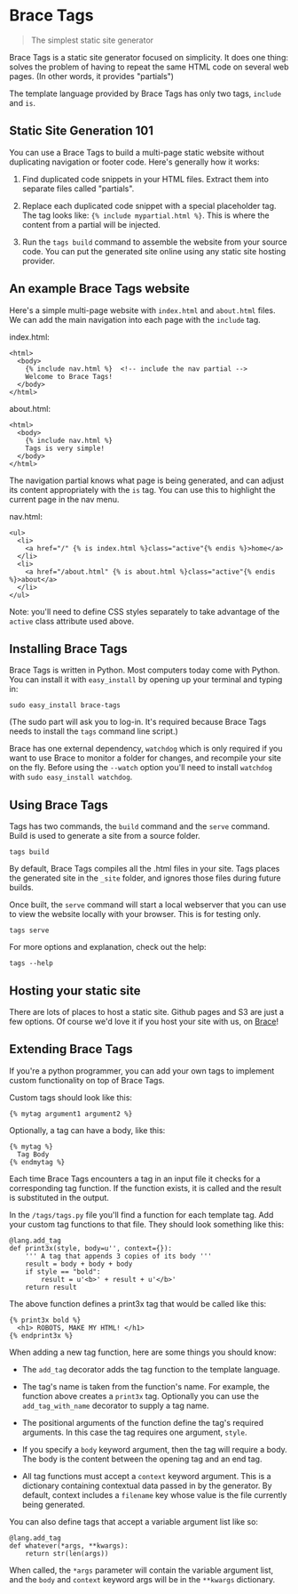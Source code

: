 Brace Tags
==========

> The simplest static site generator

Brace Tags is a static site generator focused on simplicity. It does one thing:
solves the problem of having to repeat the same HTML code on several web pages.
(In other words, it provides "partials")

The template language provided by Brace Tags has only two tags, `include` and
`is`.


## Static Site Generation 101

You can use a Brace Tags to build a multi-page static website without
duplicating navigation or footer code. Here's generally how it works:

1. Find duplicated code snippets in your HTML files. Extract them into separate
files called "partials".

2. Replace each duplicated code snippet with a special placeholder tag. The tag
looks like: `{% include mypartial.html %}`. This is where the content from a
partial will be injected.

3. Run the `tags build` command to assemble the website from your source code.
You can put the generated site online using any static site hosting provider.


## An example Brace Tags website

Here's a simple multi-page website with `index.html` and `about.html` files. We
can add the main navigation into each page with the `include` tag.

index.html:

    <html>
      <body>
        {% include nav.html %}  <!-- include the nav partial -->
        Welcome to Brace Tags!
      </body>
    </html>


about.html:

    <html>
      <body>
        {% include nav.html %}
        Tags is very simple!
      </body>
    </html>

The navigation partial knows what page is being generated, and can adjust its
content appropriately with the `is` tag. You can use this to highlight the
current page in the nav menu.

nav.html:

    <ul>
      <li>
        <a href="/" {% is index.html %}class="active"{% endis %}>home</a>
      </li>
      <li>
        <a href="/about.html" {% is about.html %}class="active"{% endis %}>about</a>
      </li>
    </ul>        

Note: you'll need to define CSS styles separately to take advantage of the
`active` class attribute used above.

## Installing Brace Tags

Brace Tags is written in Python. Most computers today come with Python. You can
install it with `easy_install` by opening up your terminal and typing in:

    sudo easy_install brace-tags

(The sudo part will ask you to log-in. It's required because Brace Tags needs to
install the `tags` command line script.)

Brace has one external dependency, `watchdog` which is only required if you want
to use Brace to monitor a folder for changes, and recompile your site on the
fly. Before using the `--watch` option you'll need to install `watchdog` with
`sudo easy_install watchdog`.


## Using Brace Tags

Tags has two commands, the `build` command and the `serve` command. Build is
used to generate a site from a source folder.

    tags build

By default, Brace Tags compiles all the .html files in your site. Tags places
the generated site in the `_site` folder, and ignores those files during future
builds. 

Once built, the `serve` command will start a local webserver that you can use
to view the website locally with your browser. This is for testing only.

    tags serve

For more options and explanation, check out the help:

    tags --help

## Hosting your static site

There are lots of places to host a static site. Github pages and S3 are just a
few options. Of course we'd love it if you host your site with us, on
[Brace](http://brace.io)!

## Extending Brace Tags

If you're a python programmer, you can add your own tags to implement custom
functionality on top of Brace Tags.

Custom tags should look like this:

    {% mytag argument1 argument2 %}

Optionally, a tag can have a body, like this:

    {% mytag %}
      Tag Body
    {% endmytag %}

Each time Brace Tags encounters a tag in an input file it checks for a
corresponding tag function. If the function exists, it is called and the result
is substituted in the output.

In the `/tags/tags.py` file you'll find a function for each template tag. Add
your custom tag functions to that file. They should look something like this:

    @lang.add_tag
    def print3x(style, body=u'', context={}):
        ''' A tag that appends 3 copies of its body '''
        result = body + body + body
        if style == "bold":
            result = u'<b>' + result + u'</b>'
        return result

The above function defines a print3x tag that would be called like this:

    {% print3x bold %}
      <h1> ROBOTS, MAKE MY HTML! </h1>
    {% endprint3x %}
    
When adding a new tag function, here are some things you should know:

- The `add_tag` decorator adds the tag function to the template language.

- The tag's name is taken from the function's name. For example, the function
above creates a `print3x` tag. Optionally you can use the `add_tag_with_name`
decorator to supply a tag name.

- The positional arguments of the function define the tag's required arguments.
In this case the tag requires one argument, `style`.

- If you specify a `body` keyword argument, then the tag will require a body.
The body is the content between the opening tag and an end tag.

- All tag functions must accept a `context` keyword argument. This is a
dictionary containing contextual data passed in by the generator. By default,
context includes a `filename` key whose value is the file currently being
generated.


You can also define tags that accept a variable argument list like so:

    @lang.add_tag
    def whatever(*args, **kwargs):
        return str(len(args))


When called, the `*args` parameter will contain the variable argument list, and
the `body` and `context` keyword args will be in the `**kwargs` dictionary.
